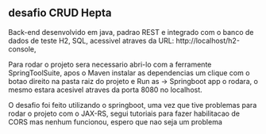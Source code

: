 ## desafio CRUD Hepta

Back-end desenvolvido em java, padrao REST e integrado com o banco de dados de teste H2, SQL, acessivel atraves da URL: http://localhost/h2-console,

Para rodar o projeto sera necessario abri-lo com a ferramente SpringToolSuite, apos o Maven instalar as dependencias um clique com o botao direito na pasta raiz do projeto e Run as -> Springboot app o rodara, o mesmo estara acesivel atraves da porta 8080 no localhost.

O desafio foi feito utilizando o springboot, uma vez que tive problemas para rodar o projeto com o JAX-RS, segui tutoriais para fazer habilitacao de CORS mas nenhum funcionou, espero que nao seja um problema
